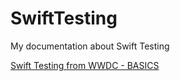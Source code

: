 # SwiftTesting
My documentation about Swift Testing

[Swift Testing from WWDC - BASICS](https://github.com/ceboolion/SwiftTesting/blob/main/Files/Basics.md)

